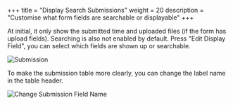 +++
title = "Display Search Submissions"
weight = 20
description = "Customise what form fields are searchable or displayable"
+++


At initial, it only show the submitted time and uploaded files (if the form has upload fields). Searching is also not enabled by default. Press "Edit Display Field", you can select which fields are shown up or searchable.

![Submission](/images/page/submission/edit-display.png)

To make the submission table more clearly,  you can change the label name in the table header. 

![Change Submission Field Name](/images/page/submission/submission-field-label.png)